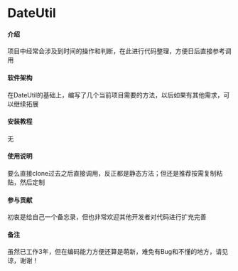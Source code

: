 # DateUtil

#### 介绍
   项目中经常会涉及到时间的操作和判断，在此进行代码整理，方便日后直接参考调用

#### 软件架构

在DateUtil的基础上，编写了几个当前项目需要的方法，以后如果有其他需求，可以继续拓展


#### 安装教程

无

#### 使用说明

要么直接clone过去之后直接调用，反正都是静态方法；但还是推荐按需复制粘贴，然后定制

#### 参与贡献

初衷是给自己一个备忘录，但也非常欢迎其他开发者对代码进行扩充完善

#### 备注

虽然已工作3年，但在编码能力方便还算是萌新，难免有Bug和不懂的地方，请见谅，谢谢！



